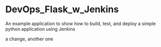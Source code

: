 # DevOps_Flask_w_Jenkins
An example application to show how to build, test, and deploy a simple python application using Jenkins

a change, another one
